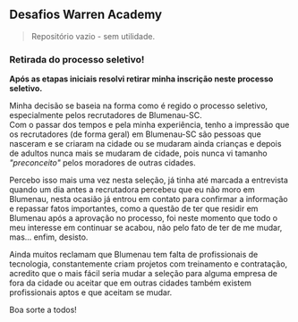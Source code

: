 ## Desafios Warren Academy ##

>Repositório vazio - sem utilidade.

### Retirada do processo seletivo! ###

**Após as etapas iniciais resolvi retirar minha inscrição neste processo seletivo.**

Minha decisão se baseia na forma como é regido o processo seletivo, especialmente pelos recrutadores de Blumenau-SC.<br>
Com o passar dos tempos e pela minha experiência, tenho a impressão que os recrutadores (de forma geral) em Blumenau-SC são pessoas que nasceram e se criaram na cidade ou se mudaram ainda crianças e depois de adultos nunca mais se mudaram de cidade, pois nunca vi tamanho *"preconceito"* pelos moradores de outras cidades.<br>

Percebo isso mais uma vez nesta seleção, já tinha até marcada a entrevista quando um dia antes a recrutadora percebeu que eu não moro em Blumenau, nesta ocasião já entrou em contato para confirmar a informação e repassar fatos importantes, como a questão de ter que residir em Blumenau após a aprovação no processo, foi neste momento que todo o meu interesse em continuar se acabou, não pelo fato de ter de me mudar, mas... enfim, desisto.<br>

Ainda muitos reclamam que Blumenau tem falta de profissionais de tecnologia, constantemente criam projetos com treinamento e contratação, acredito que o mais fácil seria mudar a seleção para alguma empresa de fora da cidade ou aceitar que em outras cidades também existem profissionais aptos e que aceitam se mudar.<br>

Boa sorte a todos!
